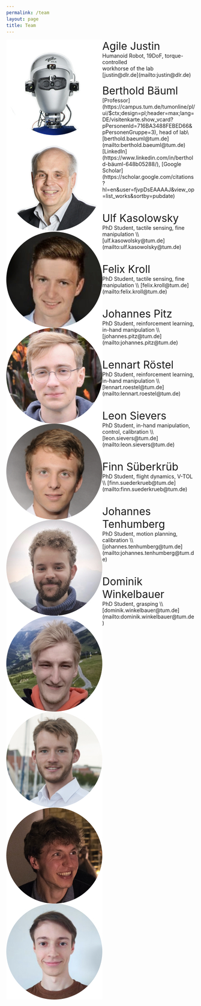 ```yaml
---
permalink: /team
layout: page
title: Team
---
```



<img align="left" src="../assets/imgs/group/agile-justin.jpeg" class="group">
<span style="font-size:2.0em;">Agile Justin</span> <br/>
Humanoid Robot, 19DoF, torque-controlled <br/>
workhorse of the lab <br/>
[justin@dlr.de](mailto:justin@dlr.de) <br/>
<br/>

<img align="left" src="../assets/imgs/group/baeuml-berthold.jpeg" class="group">
<span style="font-size:2.0em;">Berthold Bäuml</span> <br/>
[Professor](https://campus.tum.de/tumonline/pl/ui/$ctx;design=pl;header=max;lang=DE/visitenkarte.show_vcard?pPersonenId=716BA3488FEBED66&pPersonenGruppe=3), head of lab\
[berthold.baeuml@tum.de](mailto:berthold.baeuml@tum.de)
[LinkedIn](https://www.linkedin.com/in/berthold-bäuml-648b05288/),  [Google Scholar](https://scholar.google.com/citations?hl=en&user=fjvpDsEAAAAJ&view_op=list_works&sortby=pubdate)
<br/><br/><br/>

<img align="left" src="../assets/imgs/group/kasolowsky-ulf.jpeg" class="group">
<span style="font-size:2.0em;">Ulf Kasolowsky</span> <br/>
PhD Student, tactile sensing, fine manipulation \\
[ulf.kasowolsky@tum.de](mailto:ulf.kasowolsky@tum.de)
<br/><br/><br/>

<img align="left" src="../assets/imgs/group/kroll-felix.jpeg" class="group">
<span style="font-size:2.0em;">Felix Kroll</span> <br/>
PhD Student, tactile sensing, fine manipulation \\
[felix.kroll@tum.de](mailto:felix.kroll@tum.de)
<br/><br/><br/>

<img align="left" src="../assets/imgs/group/pitz-johannes.jpeg" class="group">
<span style="font-size:2.0em;">Johannes Pitz</span> <br/>
PhD Student, reinforcement learning, in-hand manipulation \\
[johannes.pitz@tum.de](mailto:johannes.pitz@tum.de)
<br/><br/><br/>

<img align="left" src="../assets/imgs/group/roestel-lennart.jpeg" class="group">
<span style="font-size:2.0em;">Lennart Röstel </span> <br/>
PhD Student, reinforcement learning, in-hand manipulation \\
[lennart.roestel@tum.de](mailto:lennart.roestel@tum.de)
<br/><br/><br/>

<img align="left" src="../assets/imgs/group/sievers-leon.jpeg" class="group">
<span style="font-size:2.0em;">Leon Sievers</span> <br/>
PhD Student, in-hand manipulation, control, calibration \\
[leon.sievers@tum.de](mailto:leon.sievers@tum.de)
<br/><br/><br/>

<img align="left" src="../assets/imgs/group/suederkrueb-finn.jpeg" class="group">
<span style="font-size:2.0em;">Finn Süberkrüb</span> <br/>
PhD Student, flight dynamics, V-TOL \\
[finn.suederkrueb@tum.de](mailto:finn.suederkrueb@tum.de)
<br/><br/><br/>

<img align="left" src="../assets/imgs/group/tenhumberg-johannes.jpeg" class="group">
<span style="font-size:2.0em;">Johannes Tenhumberg</span> <br/>
PhD Student, motion planning, calibration \\
[johannes.tenhumberg@tum.de](mailto:johannes.tenhumberg@tum.de)
<br/><br/><br/>

<img align="left" src="../assets/imgs/group/winkelbauer-dominik.jpeg" class="group">
<span style="font-size:2.0em;">Dominik Winkelbauer</span> <br/>
PhD Student, grasping \\
[dominik.winkelbauer@tum.de](mailto:dominik.winkelbauer@tum.de)
